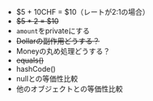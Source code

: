 - $5 + 10CHF = $10（レートが2:1の場合）
- ~~$5 * 2 = $10~~
- `amount`をprivateにする
- ~~Dollarの副作用どうする？~~
- Moneyの丸め処理どうする？
- ~~equals()~~
- hashCode()
- nullとの等価性比較
- 他のオブジェクトとの等価性比較